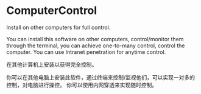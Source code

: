 # ComputerControl
Install on other computers for full control.

You can install this software on other computers, control/monitor them through the terminal, you can achieve one-to-many control, control the computer.
You can use Intranet penetration for anytime control.

在其他计算机上安装以获得完全控制。

你可以在其他电脑上安装此软件，通过终端来控制/监视他们，可以实现一对多的控制，对电脑进行操控。
你可以使用内网穿透来实现随时控制。
